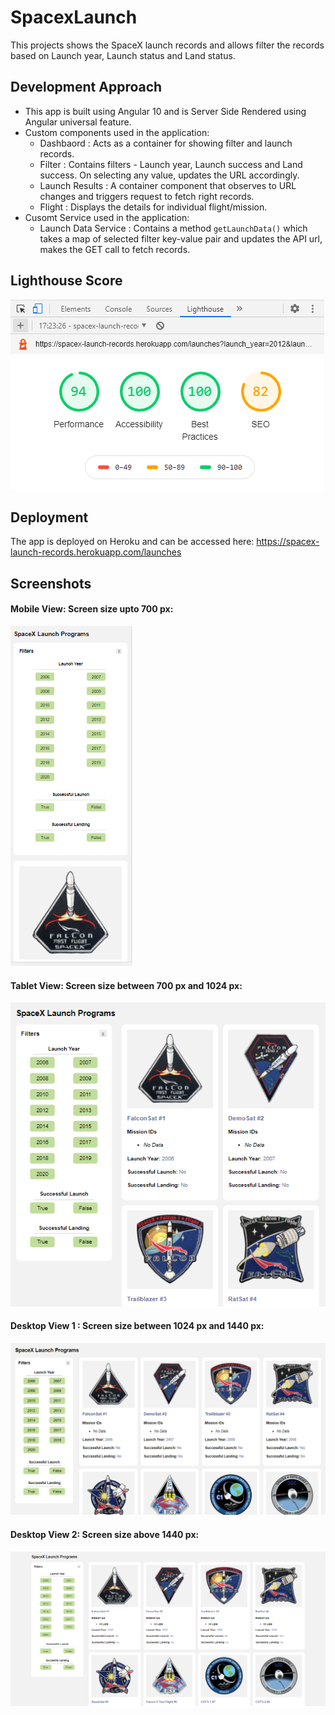 # SpacexLaunch

This projects shows the SpaceX launch records and allows filter the records based on Launch year, Launch status and Land status.

## Development Approach
- This app is built using Angular 10 and is Server Side Rendered using Angular universal feature.
- Custom components used in the application:
  - Dashbaord      : Acts as a container for showing filter and launch records.
  - Filter         : Contains filters - Launch year, Launch success and Land success. On selecting any value, updates the URL accordingly.
  - Launch Results : A container component that observes to URL changes and triggers request to fetch right records.
  - Flight         : Displays the details for individual flight/mission.
- Cusomt Service used in the application:
  - Launch Data Service : Contains a method `getLaunchData()` which takes a map of selected filter key-value pair and updates the API url, makes the GET call to fetch records.

## Lighthouse Score

![Lighthouse Score](https://github.com/yajneshrai/spacex-launches/blob/main/images/Lighthouse%20Score.PNG)

## Deployment

The app is deployed on Heroku and can be accessed here: https://spacex-launch-records.herokuapp.com/launches

## Screenshots 

#### Mobile View: Screen size upto 700 px:

![Mobile View](https://github.com/yajneshrai/spacex-launches/blob/main/images/SPX-Mobile.PNG)

#### Tablet View: Screen size between 700 px and 1024 px:

![Tablet View](https://github.com/yajneshrai/spacex-launches/blob/main/images/SPX-Tablet.PNG)

#### Desktop View 1 : Screen size between 1024 px and 1440 px:

![Desktop 1 View](https://github.com/yajneshrai/spacex-launches/blob/main/images/SPX-Desktop.PNG)

#### Desktop View 2: Screen size above 1440 px:

![Desktop 2 View](https://github.com/yajneshrai/spacex-launches/blob/main/images/SPX-Desktop-Large.PNG)

